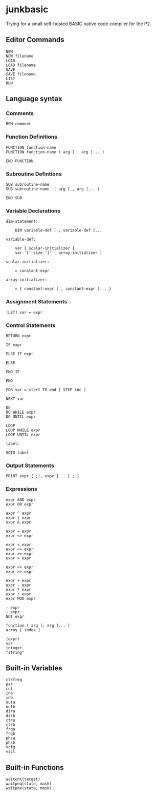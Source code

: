 # junkbasic

Trying for a small self-hosted BASIC native code compiler for the P2.

## Editor Commands

    NEW
    NEW filename
    LOAD
    LOAD filename
    SAVE
    SAVE filename
    LIST
    RUN

## Language syntax

### Comments

    REM comment

### Function Definitions

    FUNCTION function-name
    FUNCTION function-name ( arg [ , arg ]... )

    END FUNCTION

### Subroutine Defintions

    SUB subroutine-name
    SUB subroutine-name  ( arg [ , arg ]... )

    END SUB

### Variable Declarations

    dim-statement:

        DIM variable-def [ , variable-def ]...
    
    variable-def:

        var [ scalar-initializer ]
        var '[' size ']' [ array-initializer ]
    
    scalar-initializer:

        = constant-expr
    
    array-initializer:

        = { constant-expr [ , constant-expr ]... }

### Assignment Statements

    [LET] var = expr

### Control Statements

    RETURN expr

    IF expr

    ELSE IF expr

    ELSE

    END IF

    END

    FOR var = start TO end [ STEP inc ]

    NEXT var

    DO
    DO WHILE expr
    DO UNTIL expr

    LOOP
    LOOP WHILE expr
    LOOP UNTIL expr

    label:

    GOTO label

### Output Statements

    PRINT expr [ ;|, expr ]... [ ; ]

### Expressions

    expr AND expr
    expr OR expr

    expr ^ expr
    expr | expr
    expr & expr

    expr = expr
    expr <> expr

    expr < expr
    expr <= expr
    expr >= expr
    expr > expr

    expr << expr
    expr >> expr

    expr + expr
    expr - expr
    expr * expr
    expr / expr
    expr MOD expr

    - expr
    ~ expr
    NOT expr

    function ( arg [, arg ]... )
    array [ index ]

    (expr)
    var
    integer
    "string"

## Built-in Variables

    clkfreq
    par
    cnt
    ina
    inb
    outa
    outb
    dira
    dirb
    ctra
    ctrb
    frqa
    frqb
    phsa
    phsb
    vcfg
    vscl

## Built-in Functions

    waitcnt(target)
    waitpeq(state, mask)
    waitpne(state, mask)

